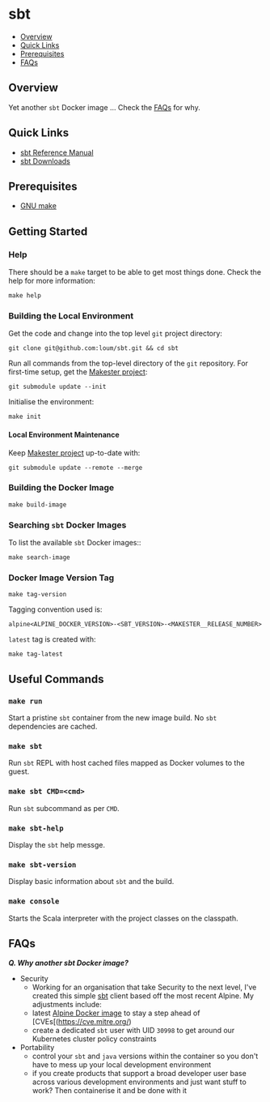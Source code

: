 ﻿
# sbt
- [Overview](#Overview)
- [Quick Links](#Quick-Links)
- [Prerequisites](#Prerequisites)
- [FAQs](#FAQs)

## Overview
Yet another `sbt` Docker image ...  Check the [FAQs](#FAQs) for why.

## Quick Links
- [sbt Reference Manual ](https://www.scala-sbt.org/1.x/docs/)
- [sbt Downloads](https://www.scala-sbt.org/download.html)

## Prerequisites
- [GNU make](https://www.gnu.org/software/make/manual/make.html>)

## Getting Started
### Help
There should be a `make` target to be able to get most things done.  Check the help for more information:
```
make help
```
### Building the Local Environment
Get the code and change into the top level `git` project directory:
```
git clone git@github.com:loum/sbt.git && cd sbt
```
Run all commands from the top-level directory of the `git` repository.
For first-time setup, get the [Makester project](https://github.com/loum/makester.git):
```
git submodule update --init
```
Initialise the environment:
```
make init
```
#### Local Environment Maintenance
Keep [Makester project](https://github.com/loum/makester.git) up-to-date with:
```
git submodule update --remote --merge
```
### Building the Docker Image
```
make build-image
```
### Searching `sbt` Docker Images
To list the available `sbt` Docker images::
```
make search-image
```
### Docker Image Version Tag
```
make tag-version
```
Tagging convention used is:
```
alpine<ALPINE_DOCKER_VERSION>-<SBT_VERSION>-<MAKESTER__RELEASE_NUMBER>
```
`latest` tag is created with:
```
make tag-latest
```
## Useful Commands
### `make run`
Start a pristine `sbt` container from the new image build.  No `sbt` dependencies are cached.

### `make sbt`
Run `sbt` REPL with host cached files mapped as Docker volumes to the guest.

### `make sbt CMD=<cmd>`
Run `sbt` subcommand as per `CMD`.  

 ### `make sbt-help`
 Display the `sbt` help messge.
 
 ### `make sbt-version`
 Display basic information about `sbt` and the build.
 
 ### `make console`
 Starts the Scala interpreter with the project classes on the classpath.

## FAQs
***Q. Why another sbt Docker image?***
- Security
  - Working for an organisation that take Security to the next level, I've created this simple [sbt](https://www.scala-sbt.org/1.x/docs/) client based off the most recent Alpine.  My adjustments include:
  - latest [Alpine Docker image](https://hub.docker.com/_/alpine) to stay a step ahead of [CVEs[(https://cve.mitre.org/)
  - create a dedicated `sbt` user with UID `30998` to get around our Kubernetes cluster policy constraints
- Portability 
  - control your `sbt` and `java` versions within the container so you don't have to mess up your local development environment 
  - if you create products that support a broad developer user base across various development environments and just want stuff to work?  Then containerise it and be done with it
